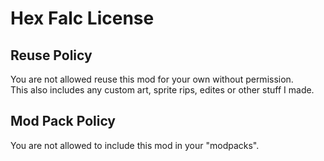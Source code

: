# Hex Falc License

## Reuse Policy
You are not allowed reuse this mod for your own without permission.  
This also includes any custom art, sprite rips, edites or other stuff I made.

## Mod Pack Policy
You are not allowed to include this mod in your "modpacks".

